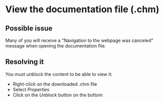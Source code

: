 # View the documentation file (.chm) #

## Possible issue ##

Many of you will receive a "Navigation to the webpage was canceled" message when opening the documentation file.

## Resolving it ##

You must unblock the content to be able to view it:
  * Right-click on the downloaded .chm file
  * Select _Properties_
  * Click on the _Unblock_ button on the bottom